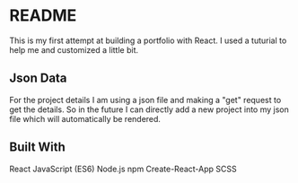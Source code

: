 # README  

This is my first attempt at building a portfolio with React. I used a tuturial to help me and customized a little bit.

## Json Data
For the project details I am using a json file and making a "get" request to get the details. So in the future I can directly add a new project into my json file which will automatically be rendered.

## Built With
React
JavaScript (ES6)
Node.js
npm
Create-React-App
SCSS